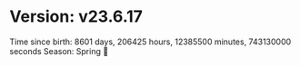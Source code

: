 # Version: v23.6.17
Time since birth: 8601 days, 206425 hours, 12385500 minutes, 743130000 seconds
Season: Spring 🌸
